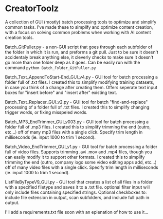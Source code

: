 # CreatorToolz

A collection of GUI (mostly) batch processing tools to optimize and simplify common tasks. I've made these to simplify and optimize content creation, with a focus on solving common problems when working with AI content creation tools.




Batch_GitPuller.py - a non-GUI script that goes through each subfolder of the folder in which it is run, and preforms a git pull. Just to be sure it doesn't accidentaly break anything else, it cleverly checks to make sure it doesn't go more than one folder deep as it goes. Can be easily run with the command ```python Batch_Folder_GitPuller.py```



Batch_Text_AppendToStart-End_GUI_v4.py - GUI tool for batch processing a folder full of .txt files. I created this to simplify modifying training datasets, in case you think of a change after creating them. Offers seperate text input boxes for "insert before" and "insert after" existing text.



Batch_Text_Replacer_GUI_v2.py - GUI tool for batch "find-and-replace" processing of a folder full of .txt files. I created this to simplify changing trigger words, or fixing misspeled words.



Batch_MP3_EndTrimmer_GUI_v003.py - GUI tool for batch processing a folder full of .mp3 files. I created this to simplify trimming the end (outro, etc...) off of many mp3 files with a single click. Specify trim length in milliseconds (ie. input 1000 to trim 1 second).



Batch_Video_EndTrimmer_GUI_v1.py - GUI tool for batch processing a folder full of video files. Supports trimming .avi .mov and .mp4 files, though you can easily modify it to support other formats. I created this to simplify trimming the end (outro, company logo some video editing apps add, etc...) off of many video files with a single click. Specify trim length in milliseconds (ie. input 1000 to trim 1 second).



ListFileByTypeV9_GUI.py - GUI tool that creates a list of all files in a folder with a specified filetype and saves it to a .txt file. optional filter input will only include files containing specified strings. Optional checkboxes to: include file extension in output, scan subfolders, and include full path in output.

I'll add a requirements.txt file soon with an eplenation of how to use it...
